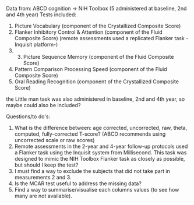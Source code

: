 Data from: ABCD cognition -> NIH Toolbox (5 administered at baseline, 2nd and 4th year)
Tests included: 
1. Picture Vocabulary (component of the Crystallized Composite Score)
2. Flanker Inhibitory Control & Attention (component of the Fluid Composite Score) (remote assessments used a replicated Flanker task -Inquisit platform-)
3. 3. Picture Sequence Memory (component of the Fluid Composite Score)
4. Pattern Comparison Processing Speed (component of the Fluid Composite Score)
5. Oral Reading Recognition (component of the Crystallized Composite Score)

the Little man task was also administered in baseline, 2nd and 4th year, so maybe could also be included? 

Questions/to do's: 
1. What is the difference between: age corrected, uncorrected, raw, theta, computed, fully-corrected T-score? (ABCD recommends using uncorrected scale or raw scores)
2. Remote assessments in the 2-year and 4-year follow-up protocols used a Flanker task using the Inquisit system from Millisecond. This task was designed to mimic the NIH Toolbox Flanker task as closely as possible, but should I keep the test?
3. I must find a way to exclude the subjects that did not take part in measurements 2 and 3.
4. Is the MCAR test useful to address the missing data?
5. Find a way to summarise/visualise each columns values (to see how many are not available).
